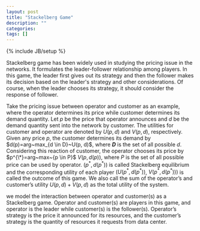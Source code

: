 ```yaml
---
layout: post
title: "Stackelberg Game"
description: ""
categories: 
tags: []
---
```

{% include JB/setup %}

Stackelberg game has been widely used in studying the pricing issue in the networks. It formulates the leader-follower relationship among players. In this game, the leader first gives out its strategy and then the follower makes its decision based on the leader's strategy and other considerations. Of course, when the leader chooses its strategy, it should consider the response of follower.

Take the pricing issue between operator and customer as an example, where the operator determines its price while customer determines its demand quantity. Let $p$ be the price that operator announces and $d$ be the demand quantity sent into the network by customer. The utilities for customer and operator are denoted by $U(p, d)$ and $V(p, d)$, respectively. Given any price $p$, the customer determines its demand by $d(p)=arg~max_{d \in D }~U(p, d)$, where **$D$** is the set of all possible $d$. Considering this reaction of customer, the operator chooses its price by $p^{\*}=arg~max~{p \in P}$ $V(p, d(p))$, where $P$ is the set of all possible price can be used by operator. $(p^*, d(p^*))$ is called Stackelberg equilibrium and the corresponding utility of each player $(U(p^*, d(p^*))$, $V(p^*, d(p^*)))$ is called the outcome of this game. We also call the sum of the operator’s and customer’s utility $U(p, d)+ V(p, d)$ as the total utility of the system.

we model the interaction between operator and customer(s) as a Stackelberg game. Operator and customer(s) are players in this game, and operator is the leader while customer(s) is the follower(s). Operator’s strategy is the price it announced for its resources, and the customer’s strategy is the quantity of resources it requests from data center.